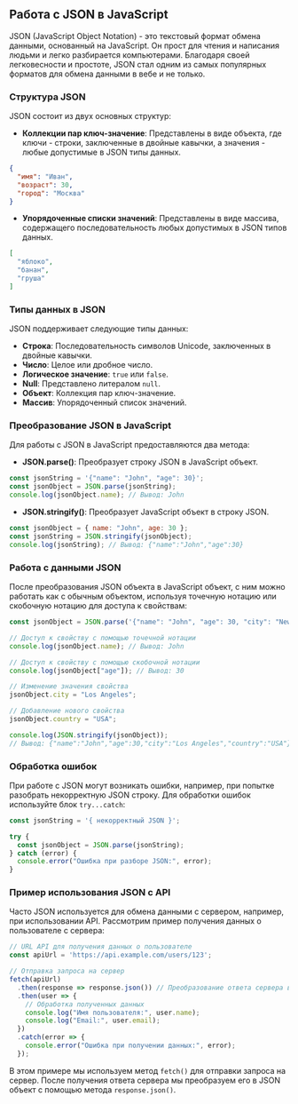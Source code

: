 ## Работа с JSON в JavaScript

JSON (JavaScript Object Notation) - это текстовый формат обмена данными, основанный на JavaScript. Он прост для чтения и написания людьми и легко разбирается компьютерами. Благодаря своей легковесности и простоте, JSON стал одним из самых популярных форматов для обмена данными в вебе и не только. 

### Структура JSON

JSON состоит из двух основных структур:

* **Коллекции пар ключ-значение**:  Представлены в виде объекта, где ключи - строки, заключенные в двойные кавычки, а значения - любые допустимые в JSON типы данных.

```json
{
  "имя": "Иван",
  "возраст": 30,
  "город": "Москва"
}
```

* **Упорядоченные списки значений**: Представлены в виде массива, содержащего последовательность любых допустимых в JSON типов данных.

```json
[
  "яблоко",
  "банан",
  "груша"
]
```

### Типы данных в JSON

JSON поддерживает следующие типы данных:

* **Строка**: Последовательность символов Unicode, заключенных в двойные кавычки.
* **Число**: Целое или дробное число.
* **Логическое значение**: `true` или `false`.
* **Null**: Представлено литералом `null`.
* **Объект**: Коллекция пар ключ-значение.
* **Массив**: Упорядоченный список значений.

### Преобразование JSON в JavaScript

Для работы с JSON в JavaScript предоставляются два метода:

* **JSON.parse()**: Преобразует строку JSON в JavaScript объект.

```javascript
const jsonString = '{"name": "John", "age": 30}';
const jsonObject = JSON.parse(jsonString);
console.log(jsonObject.name); // Вывод: John
```

* **JSON.stringify()**: Преобразует JavaScript объект в строку JSON.

```javascript
const jsonObject = { name: "John", age: 30 };
const jsonString = JSON.stringify(jsonObject);
console.log(jsonString); // Вывод: {"name":"John","age":30}
```

### Работа с данными JSON

После преобразования JSON объекта в JavaScript объект, с ним можно работать как с обычным объектом, используя точечную нотацию или скобочную нотацию для доступа к свойствам:

```javascript
const jsonObject = JSON.parse('{"name": "John", "age": 30, "city": "New York"}');

// Доступ к свойству с помощью точечной нотации
console.log(jsonObject.name); // Вывод: John

// Доступ к свойству с помощью скобочной нотации
console.log(jsonObject["age"]); // Вывод: 30

// Изменение значения свойства
jsonObject.city = "Los Angeles";

// Добавление нового свойства
jsonObject.country = "USA";

console.log(JSON.stringify(jsonObject)); 
// Вывод: {"name":"John","age":30,"city":"Los Angeles","country":"USA"}
```

### Обработка ошибок

При работе с JSON могут возникать ошибки, например, при попытке разобрать некорректную JSON строку. Для обработки ошибок используйте блок `try...catch`:

```javascript
const jsonString = '{ некорректный JSON }';

try {
  const jsonObject = JSON.parse(jsonString);
} catch (error) {
  console.error("Ошибка при разборе JSON:", error);
}
```

### Пример использования JSON с API

Часто JSON используется для обмена данными с сервером, например, при использовании API. Рассмотрим пример получения данных о пользователе с сервера:

```javascript
// URL API для получения данных о пользователе
const apiUrl = 'https://api.example.com/users/123';

// Отправка запроса на сервер
fetch(apiUrl)
  .then(response => response.json()) // Преобразование ответа сервера в JSON
  .then(user => {
    // Обработка полученных данных
    console.log("Имя пользователя:", user.name);
    console.log("Email:", user.email);
  })
  .catch(error => {
    console.error("Ошибка при получении данных:", error);
  });
```

В этом примере мы используем метод `fetch()` для отправки запроса на сервер. После получения ответа сервера мы преобразуем его в JSON объект с помощью метода `response.json()`. 
